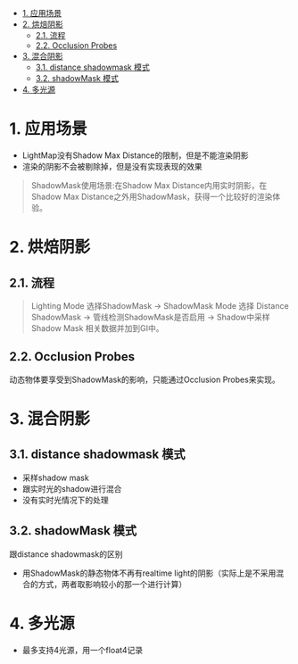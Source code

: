 <!-- TOC -->

- [1. 应用场景](#1-应用场景)
- [2. 烘焙阴影](#2-烘焙阴影)
    - [2.1. 流程](#21-流程)
    - [2.2. Occlusion Probes](#22-occlusion-probes)
- [3. 混合阴影](#3-混合阴影)
    - [3.1. distance shadowmask 模式](#31-distance-shadowmask-模式)
    - [3.2. shadowMask 模式](#32-shadowmask-模式)
- [4. 多光源](#4-多光源)

<!-- /TOC -->

# 1. 应用场景
- LightMap没有Shadow Max Distance的限制，但是不能渲染阴影
- 渲染的阴影不会被剔除掉，但是没有实现表现的效果
> ShadowMask使用场景:在Shadow Max Distance内用实时阴影，在Shadow Max Distance之外用ShadowMask，获得一个比较好的渲染体验。

# 2. 烘焙阴影
## 2.1. 流程
> Lighting Mode 选择ShadowMask -> ShadowMask Mode 选择 Distance ShadowMask -> 管线检测ShadowMask是否启用 -> Shadow中采样Shadow Mask 相关数据并加到GI中。

## 2.2. Occlusion Probes
动态物体要享受到ShadowMask的影响，只能通过Occlusion Probes来实现。

# 3. 混合阴影
## 3.1. distance shadowmask 模式
- 采样shadow mask
- 跟实时光的shadow进行混合
- 没有实时光情况下的处理

## 3.2. shadowMask 模式
跟distance shadowmask的区别
- 用ShadowMask的静态物体不再有realtime light的阴影（实际上是不采用混合的方式，两者取影响较小的那一个进行计算）

# 4. 多光源
- 最多支持4光源，用一个float4记录

